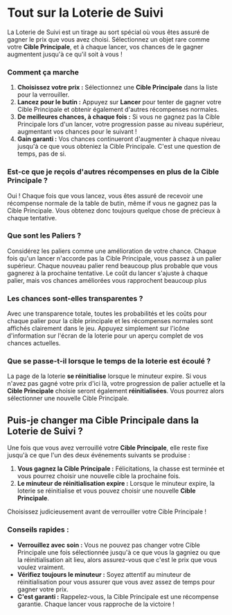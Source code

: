 # Tout sur la Loterie de Suivi

La Loterie de Suivi est un tirage au sort spécial où vous êtes assuré de gagner le prix que vous avez choisi. Sélectionnez un objet rare comme votre **Cible Principale**, et à chaque lancer, vos chances de le gagner augmentent jusqu'à ce qu'il soit à vous !

### Comment ça marche

1.  **Choisissez votre prix :** Sélectionnez une **Cible Principale** dans la liste pour la verrouiller.
2.  **Lancez pour le butin :** Appuyez sur **Lancer** pour tenter de gagner votre Cible Principale et obtenir également d'autres récompenses normales.
3.  **De meilleures chances, à chaque fois :** Si vous ne gagnez pas la Cible Principale lors d'un lancer, votre progression passe au niveau supérieur, augmentant vos chances pour le suivant !
4.  **Gain garanti :** Vos chances continueront d'augmenter à chaque niveau jusqu'à ce que vous obteniez la Cible Principale. C'est une question de temps, pas de si.

### Est-ce que je reçois d'autres récompenses en plus de la Cible Principale ?

Oui ! Chaque fois que vous lancez, vous êtes assuré de recevoir une récompense normale de la table de butin, même if vous ne gagnez pas la Cible Principale. Vous obtenez donc toujours quelque chose de précieux à chaque tentative.

### Que sont les Paliers ?

Considérez les paliers comme une amélioration de votre chance. Chaque fois qu'un lancer n'accorde pas la Cible Principale, vous passez à un palier supérieur. Chaque nouveau palier rend beaucoup plus probable que vous gagnerez à la prochaine tentative. Le coût du lancer s'ajuste à chaque palier, mais vos chances améliorées vous rapprochent beaucoup plus

### Les chances sont-elles transparentes ?

Avec une transparence totale, toutes les probabilités et les coûts pour chaque palier pour la cible principale et les récompenses normales sont affichés clairement dans le jeu. Appuyez simplement sur l'icône d'information sur l'écran de la loterie pour un aperçu complet de vos chances actuelles.

### Que se passe-t-il lorsque le temps de la loterie est écoulé ?

La page de la loterie **se réinitialise** lorsque le minuteur expire. Si vous n'avez pas gagné votre prix d'ici là, votre progression de palier actuelle et la **Cible Principale** choisie seront également **réinitialisées**. Vous pourrez alors sélectionner une nouvelle Cible Principale.

## Puis-je changer ma Cible Principale dans la Loterie de Suivi ?

Une fois que vous avez verrouillé votre **Cible Principale**, elle reste fixe jusqu'à ce que l'un des deux événements suivants se produise :

1.  **Vous gagnez la Cible Principale :** Félicitations, la chasse est terminée et vous pourrez choisir une nouvelle cible la prochaine fois.
2.  **Le minuteur de réinitialisation expire :** Lorsque le minuteur expire, la loterie se réinitialise et vous pouvez choisir une nouvelle **Cible Principale**.

Choisissez judicieusement avant de verrouiller votre Cible Principale !

### Conseils rapides :

- **Verrouillez avec soin :** Vous ne pouvez pas changer votre Cible Principale une fois sélectionnée jusqu'à ce que vous la gagniez ou que la réinitialisation ait lieu, alors assurez-vous que c'est le prix que vous voulez vraiment.
- **Vérifiez toujours le minuteur :** Soyez attentif au minuteur de réinitialisation pour vous assurer que vous avez assez de temps pour gagner votre prix.
- **C'est garanti :** Rappelez-vous, la Cible Principale est une récompense garantie. Chaque lancer vous rapproche de la victoire ! 